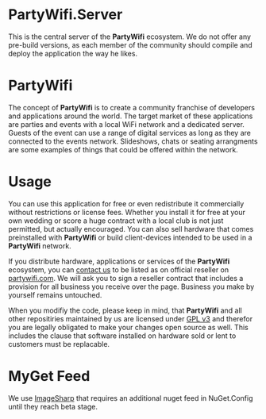 PartyWifi.Server
=============

This is the central server of the **PartyWifi** ecosystem. We do not offer any pre-build versions, as each member of the community should compile and deploy the application the way he likes.

# PartyWifi
The concept of **PartyWifi** is to create a community franchise of developers and applications around the world. The target market of these applications are parties and events with a local WiFi network and a dedicated server. Guests of the event can use a range of digital services as long as they are connected to the events network. Slideshows, chats or seating arrangments are some examples of things that could be offered within the network.

# Usage
You can use this application for free or even redistribute it commercially without restrictions or license fees. Whether you install it for free at your own wedding or score a huge contract with a local club is not just permitted, but actually encouraged. You can also sell hardware that comes preinstalled with **PartyWifi** or build client-devices intended to be used in a **PartyWifi** network.

If you distribute hardware, applications or services of the **PartyWifi** ecosystem, you can [contact us](mailto:reseller@partywifi.com) to be listed as on official reseller on [partywifi.com](www.partywifi.com). We will ask you to sign a reseller contract that includes a provision for all business you receive over the page. Business you make by yourself remains untouched.

When you modifiy the code, please keep in mind, that **PartyWifi** and all other repositiries maintained by us are licensed under [GPL v3](blob/master/LICENSE) and therefor you are legally obligated to make your changes open source as well. This includes the clause that software installed on hardware sold or lent to customers must be replacable. 

# MyGet Feed
We use [ImageSharp](https://github.com/JimBobSquarePants/ImageSharp) that requires an additional nuget feed in NuGet.Config until they reach beta stage.
